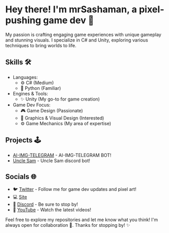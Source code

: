 # Hey there! I'm mrSashaman, a pixel-pushing game dev 👾

My passion is crafting engaging game experiences with unique gameplay and stunning visuals. I specialize in C# and Unity, exploring various techniques to bring worlds to life.

## Skills 🛠️

- Languages:
  - ⚙️ C# (Medium)
  - 🐍 Python (Familiar)
- Engines & Tools:
  - ✨ Unity (My go-to for game creation)
- Game Dev Focus:
  - 🎮 Game Design (Passionate)
  - 🎨 Graphics & Visual Design (Interested)
  - ⚙️ Game Mechanics (My area of expertise)
   

## Projects 🕹️

- [AI-IMG-TELEGRAM](https://github.com/MrSashaman/AI-IMG-TELEGRAM) - AI-IMG-TELEGRAM BOT!
- [Uncle Sam](https://github.com/MrSashaman/Uncle-Sam) - Uncle Sam discord bot!

## Socials 🌐

- 🐦 [Twitter](https://x.com/MrSashaman) - Follow me for game dev updates and pixel art!
- 💻 [Site](https://alexsandrpimonov.pythonanywhere.com/)
- 👑 [Discord](https://discord.gg/5pBt7cj8B9) - Be sure to stop by!
- 🔴 [YouTube](https://www.youtube.com/@SteelFoxGames_offical) - Watch the latest videos!

Feel free to explore my repositories and let me know what you think! I'm always open for collaboration 👾. Thanks for stopping by! ✨

